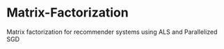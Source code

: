 # Matrix-Factorization
Matrix factorization  for recommender systems using ALS and Parallelized SGD
